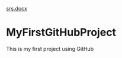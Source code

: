 
[srs.docx](https://github.com/Abdulrahman-Alholo/MyFirstGitHubProject/files/6556168/srs.docx)
# MyFirstGitHubProject
This is my first project using GitHub
